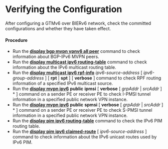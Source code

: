 Verifying the Configuration
===========================

After configuring a GTMv6 over BIERv6 network, check the committed configurations and whether they have taken effect.

#### Procedure

* Run the **[**display bgp mvpn vpnv6 all peer**](cmdqueryname=display+bgp+mvpn+vpnv6+all+peer)** command to check information about BGP-IPv6 MVPN peers.
* Run the **[**display multicast ipv6 routing-table**](cmdqueryname=display+multicast+ipv6+routing-table)** command to check information about the IPv6 multicast routing table.
* Run the [**display multicast ipv6 rpf-info**](cmdqueryname=display+multicast+ipv6+rpf-info) *ipv6-source-address* [ *ipv6-group-address* ] [ **rpt** | **spt** ] [ **verbose** ] command to check RPF routing information of a specified IPv6 multicast source.
* Run the [**display mvpn ipv6**](cmdqueryname=display+mvpn+ipv6) **public** **ipmsi** [ **verbose** [ *grpAddr* | *srcAddr* ] \* ] command on a sender PE or receiver PE to check I-PMSI tunnel information in a specified public network VPN instance.
* Run the [**display mvpn ipv6**](cmdqueryname=display+mvpn+ipv6) **public** **spmsi** [ **verbose** [ *grpAddr* | *srcAddr* ] \* ] command on a sender PE or receiver PE to check S-PMSI tunnel information in a specified public network VPN instance.
* Run the [**display pim ipv6 routing-table**](cmdqueryname=display+pim+ipv6+routing-table) command to check the IPv6 PIM routing table.
* Run the [**display pim ipv6 claimed-route**](cmdqueryname=display+pim+ipv6+claimed-route) [ *ipv6-source-address* ] command to check information about the IPv6 unicast routes used by IPv6 PIM.